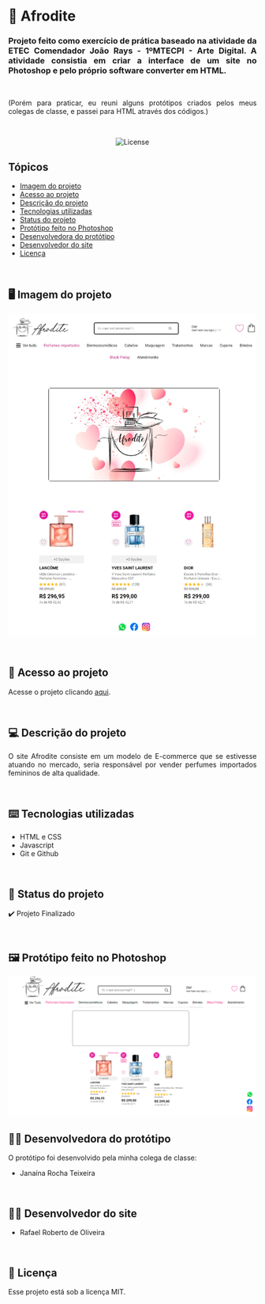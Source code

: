 # 💄 Afrodite 

<h3 align="justify">Projeto feito como exercício de prática baseado na atividade da ETEC Comendador João Rays - 1ºMTECPI - Arte Digital. A atividade consistia em criar a interface de um site no Photoshop e pelo próprio software converter em HTML.</h3>

<br>

<p align="justify">(Porém para praticar, eu reuni alguns protótipos criados pelos meus colegas de classe, e passei para HTML através dos códigos.)</p>
 
<br>

<p align="center">
  <img alt="License" src="https://img.shields.io/static/v1?label=license&message=MIT&color=49AA26&labelColor=000000">
</p>

## Tópicos

- [Imagem do projeto](#img)
- [Acesso ao projeto](#acesso)
- [Descrição do projeto](#desc)
- [Tecnologias utilizadas](#tec)
- [Status do projeto](#status)
- [Protótipo feito no Photoshop](#proto)
- [Desenvolvedora do protótipo](#dev-proto)
- [Desenvolvedor do site](#dev-site)
- [Licença](#license)

<br>

<h2 id="img">🖥️ Imagem do projeto</h2>

<p align="center">
    <img src=".github/preview.jpg" alt="Foto do projeto Afrodite">
</p>

<br>

<h2 id="acesso">🔗 Acesso ao projeto</h2>

Acesse o projeto clicando [aqui](https://fel1324.github.io/Afrodite/).

<br>

<h2 id="desc">💻 Descrição do projeto</h2>

<p align="justify">O site Afrodite consiste em um modelo de E-commerce que se estivesse atuando no mercado, seria responsável por vender perfumes importados femininos de alta qualidade.</p>

<br>

<h2 id="tec">⌨️ Tecnologias utilizadas</h2>

* HTML e CSS
* Javascript
* Git e Github

<br>

<h2 id="status">🚧 Status do projeto</h2>

✔️ Projeto Finalizado

<br>

<h2 id="proto">🖼️ Protótipo feito no Photoshop</h2>

<p align="center">
    <img src="Afrodite-Interface.png" alt="Protótipo do site Afrodite feito no Photoshop">
</p>

<h2 id="dev-proto">👷‍♀️ Desenvolvedora do protótipo</h2>

O protótipo foi desenvolvido pela minha colega de classe: 

* Janaína Rocha Teixeira

<br>

<h2 id="dev-site">👨‍💻 Desenvolvedor do site</h2>

* Rafael Roberto de Oliveira

<br>

<h2 id="license">📝 Licença</h2>

Esse projeto está sob a licença MIT.
